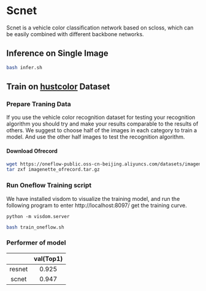 # Scnet

Scnet is a vehicle color classification network based on scloss, which can be easily combined with different backbone networks.

## Inference on Single Image

```bash
bash infer.sh
```


## Train on [hustcolor](http://cloud.eic.hust.edu.cn:8071/~pchen/color.rar) Dataset

### Prepare Traning Data
If you use the vehicle color recognition dataset for testing your recognition algorithm you should try and make your results comparable to the results of others. We suggest to choose half of the images in each category to train a model. And use the other half images to test the recognition algorithm.

#### Download Ofrecord

```bash
wget https://oneflow-public.oss-cn-beijing.aliyuncs.com/datasets/imagenette_ofrecord.tar.gz
tar zxf imagenette_ofrecord.tar.gz
```

### Run Oneflow Training script
We have installed visdom to visualize the training model, and run the following program to enter http://localhost:8097/ get the training curve.

```
python -m visdom.server

```
```bash
bash train_oneflow.sh
```

### Performer of model
|         | val(Top1) |
| :-----: | :-----------------: |
| resnet  |        0.925        |
| scnet   |        0.947        |
